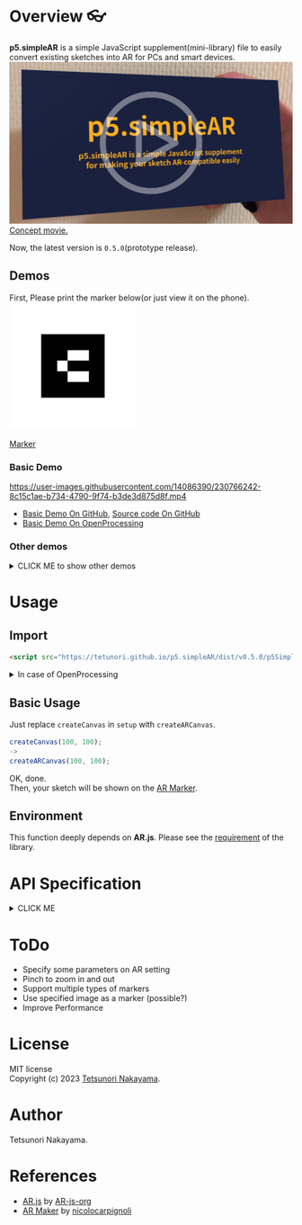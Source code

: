 # Overview 👓

**p5.simpleAR** is a simple JavaScript supplement(mini-library) file to easily convert existing sketches into AR for PCs and smart devices.  
<a href="https://youtu.be/I2mgpdLRX3g"><img src="./images/keyvisual.png" alt="KeyVisual" width="640px"></a>  
[Concept movie.](https://youtu.be/I2mgpdLRX3g)

Now, the latest version is `0.5.0`(prototype release).  

## Demos
First, Please print the marker below(or just view it on the phone).  
<img src="./images/6wFrame.png" alt="Maker" width="226px"> 

[Marker](https://tetunori.github.io/p5.simpleAR/images/6wFrame.png)

### Basic Demo

https://user-images.githubusercontent.com/14086390/230766242-8c15c1ae-b734-4790-9f74-b3de3d875d8f.mp4

- [Basic Demo On GitHub](https://tetunori.github.io/p5.simpleAR/sample/basic/index.html), [Source code On GitHub](https://github.com/tetunori/p5.simpleAR/tree/main/sample/basic/)
- [Basic Demo On OpenProcessing](https://openprocessing.org/sketch/1891727)

### Other demos
<details><summary>CLICK ME to show other demos</summary>

#### Standard samples
##### [221105a on WebAR](https://openprocessing.org/sketch/1891678)  

https://user-images.githubusercontent.com/14086390/230766268-0836fc4d-a050-4c94-8485-4c8a0a1a8cb2.mp4

Original sketch by [@takawo](https://twitter.com/takawo)  

##### [Nagumo on WebAR](https://openprocessing.org/sketch/1891684)  

https://user-images.githubusercontent.com/14086390/230766284-756c01a2-37f0-4f53-955d-d511d16ac827.mp4

Original sketch by [@deconbatch](https://twitter.com/deconbatch)  

#### Transparent background
##### [Generativemasks on WebAR](https://openprocessing.org/sketch/1891862)

<img src="./images/Generativemasks.png" alt="Transparent background Demo" width="640px"><br>
[Generativemasks](https://generativemasks.io/) by [@takawo](https://twitter.com/takawo), [Garg library](https://jp.deconbatch.com/2021/10/garg.html) by [@deconbatch](https://twitter.com/deconbatch)

#### Non-square canvas(800*80)
##### [Game of Life on WebAR](https://openprocessing.org/sketch/1891716)  

https://user-images.githubusercontent.com/14086390/230766289-28826124-1bbd-400a-bdb7-07e176d5e0d0.mp4

</details>

# Usage
## Import
```html 
<script src="https://tetunori.github.io/p5.simpleAR/dist/v0.5.0/p5SimpleAR.js"></script>
```
<details><summary>In case of OpenProcessing</summary>
<img src="./images/openprocessing-addlib.png" alt="Add library in OpenProcessing" width="480px"> 
</details>


## Basic Usage
Just replace `createCanvas` in `setup` with `createARCanvas`.

```javascript
createCanvas(100, 100);
->
createARCanvas(100, 100);
```
OK, done.  
Then, your sketch will be shown on the [AR Marker](https://tetunori.github.io/p5.simpleAR/images/6wFrame.png).

## Environment 
This function deeply depends on **AR.js**. Please see the [requirement](https://ar-js-org.github.io/AR.js-Docs/#requirements) of the library. 

# API Specification
<details><summary>CLICK ME</summary>
<p>

## createARCanvas
```javascript
createARCanvas(w, h, [renderer], [params])
```
Replace `createCanvas` in `setup` with this function.  
So, basically, this has same parameters as `createCanvas`.  
> **Warning**  
> AR function does not work well in `WEBGL` mode...

`params` is original `Object` parameters for p5.simpleAR.  
Members:
|  name  |  note  |
| ---- | ---- |
|  `scale`   | `Number`: Scale of the sketch. Marker size is defined as `1`. Default value is `3`. |
|  `opacity`   | `Number`: Opacity of the sketch. Input a value between `0.0`() and `1.0`().Default value is `1.0`. |
> **Note**  
> Make sure that all parameters are set.

```javascript
// Call like this
// createCanvas(100, 200);
createARCanvas(100, 200, P2D, {scale: 5});
```

</p>
</details>

# ToDo
- Specify some parameters on AR setting
- Pinch to zoom in and out
- Support multiple types of markers
- Use specified image as a marker (possible?)
- Improve Performance 

# License
MIT license  
Copyright (c) 2023 [Tetsunori Nakayama](https://twitter.com/tetunori_lego).

# Author
Tetsunori Nakayama.

# References
- [AR.js](https://ar-js-org.github.io/AR.js-Docs/) by [AR-js-org](https://github.com/AR-js-org)
- [AR Maker](https://github.com/nicolocarpignoli/artoolkit-barcode-markers-collection) by [nicolocarpignoli](https://github.com/nicolocarpignoli)

